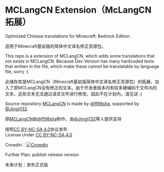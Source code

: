 # MCLangCN Extension（McLangCN拓展）

Optimized Chinese translations for Minecraft: Bedrock Edition.

适用于Minecraft基岩版的简体中文译名修正资源包。


This repo is a extension of MCLangCN, which adds some translations that not exists in MCLangCN. Because Dev Version has many hardcoded texts that written in the file, which make these cannot be translatable by language file, sorry :(

此储存库是MCLangCN（Minecraft基岩版简体中文译名修正资源包）的拓展，加入了原MCLangCN没有修正的文本。由于开发者版本内有较多硬编码于文件内的文本，这些文本无法通过语言文件进行修改，因此不在计划内，请见谅 :(


Source repository [MCLangCN](https://github.com/ff98sha/mclangcn) is made by [@ff98sha](https://github.com/ff98sha), supported by [@Jingji132](https://github.com/jingji132).  

原[MCLangCN](https://github.com/ff98sha/mclangcn)由[@ff98sha](https://github.com/ff98sha)制作，由[@Jingji132](https://github.com/jingji132)等人提供支持


按照[CC BY-NC-SA 4.0](https://creativecommons.org/licenses/by-nc-sa/4.0/deed.zh-Hans)协议发布<br>
License Under [CC BY-NC-SA 4.0](https://creativecommons.org/licenses/by-nc-sa/4.0/deed.zh-hans)


Crowdin：[![Crowdin](https://badges.crowdin.net/testprojecttermstest/localized.svg)](https://crowdin.com/project/testprojecttermstest)


Further Plan: publish release version

未来计划：发布正式版
